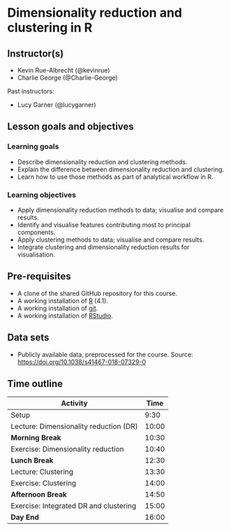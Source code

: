 # Dimensionality reduction and clustering in R

## Instructor(s)

- Kevin Rue-Albrecht (@kevinrue)
- Charlie George (@Charlie-George)

Past instructors:

- Lucy Garner (@lucygarner)

## Lesson goals and objectives

<!--
Refer to:
https://github.com/Bioconductor/BioC2019/blob/master/docs/workshop-syllabus.md#a-note-about-learning-goals-and-objectives-bloom
https://cft.vanderbilt.edu/guides-sub-pages/blooms-taxonomy/
-->

### Learning goals

<!--
High-level "big picture" objectives of the learning process.
-->

- Describe dimensionality reduction and clustering methods.
- Explain the difference between dimensionality reduction and clustering.
- Learn how to use those methods as part of analytical workflow in R.

### Learning objectives

<!--
More concrete and measurable outputs.
-->

- Apply dimensionality reduction methods to data; visualise and compare results.
- Identify and visualise features contributing most to principal components.
- Apply clustering methods to data; visualise and compare results.
- Integrate clustering and dimensionality reduction results for visualisation.

## Pre-requisites

- A clone of the shared GitHub repository for this course.
- A working installation of [R](https://www.r-project.org/) (4.1).
- A working installation of [git](https://git-scm.com/).
- A working installation of [RStudio](https://rstudio.com/).

## Data sets

- Publicly available data, preprocessed for the course.
  Source: <https://doi.org/10.1038/s41467-018-07329-0>

## Time outline

| Activity                                      |  Time |
|-----------------------------------------------|-------|
| Setup                                         |  9:30 |
| Lecture: Dimensionality reduction (DR)        | 10:00 |
| **Morning Break**                             | 10:30 |
| Exercise: Dimensionality reduction            | 10:40 |
| **Lunch Break**                               | 12:30 |
| Lecture: Clustering                           | 13:30 |
| Exercise: Clustering                          | 14:00 |
| **Afternoon Break**                           | 14:50 |
| Exercise: Integrated DR and clustering        | 15:00 |
| **Day End**                                   | 16:00 |
